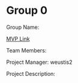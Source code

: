# Group 0
Group Name: 

[MVP Link](https://docs.google.com/document/d/1QPxLw1LoCG8UMl_iIhb59okzj82fgflm_1NZHvQW-Xo/edit)

Team Members: 

Project Manager: 
weustis2

Project Description: 
